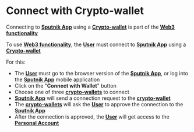 # Connect with Crypto-wallet

Connecting to [**Sputnik App**](../) using a [**Crypto-wallet**](../../glossary-of-terms-and-scheme/crypto-wallet.md) is part of the [**Web3 functionality** ](./)

To use [**Web3 functionality**](./), the [**User**](../../glossary-of-terms-and-scheme/user.md) must connect to [**Sputnik App**](../) using a [**Crypto-wallet**](../../glossary-of-terms-and-scheme/crypto-wallet.md)

For this:&#x20;

* The [**User**](../../glossary-of-terms-and-scheme/user.md) must go to the browser version of the [**Sputnik App**](../), or log into the [**Sputnik App**](../) mobile application&#x20;
* Click on the "**Connect with Wallet**" button&#x20;
* Choose one of three [**crypto-wallets**](../../glossary-of-terms-and-scheme/crypto-wallet.md) to connect&#x20;
* [**Sputnik App**](../) will send a connection request to the [**crypto-wallet**](../../glossary-of-terms-and-scheme/crypto-wallet.md)
* The [**crypto-wallets**](../../glossary-of-terms-and-scheme/crypto-wallet.md) will ask the [**User**](../../glossary-of-terms-and-scheme/user.md) to approve the connection to the [**Sputnik App**](../)&#x20;
* After the connection is approved, the [**User**](../../glossary-of-terms-and-scheme/user.md) will get access to the [**Personal Account**](../personal-account.md)
